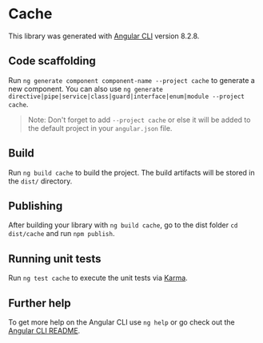 # Cache

This library was generated with [Angular CLI](https://github.com/angular/angular-cli) version 8.2.8.

## Code scaffolding

Run `ng generate component component-name --project cache` to generate a new component. You can also use `ng generate directive|pipe|service|class|guard|interface|enum|module --project cache`.
> Note: Don't forget to add `--project cache` or else it will be added to the default project in your `angular.json` file. 

## Build

Run `ng build cache` to build the project. The build artifacts will be stored in the `dist/` directory.

## Publishing

After building your library with `ng build cache`, go to the dist folder `cd dist/cache` and run `npm publish`.

## Running unit tests

Run `ng test cache` to execute the unit tests via [Karma](https://karma-runner.github.io).

## Further help

To get more help on the Angular CLI use `ng help` or go check out the [Angular CLI README](https://github.com/angular/angular-cli/blob/master/README.md).
